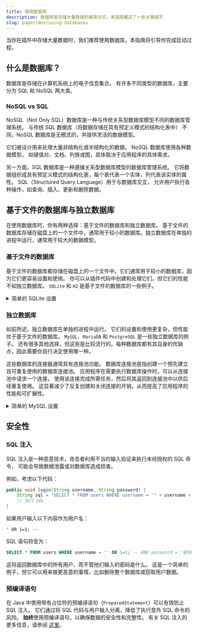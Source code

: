 ```yaml
---
title: 使用数据库
description: 数据库是存储大量数据的推荐方式。本指南概述了一些关键细节
slug: paper/dev/using-databases
---
```


当你在插件中存储大量数据时，我们推荐使用数据库。本指南将引导你完成启动过程。

## 什么是数据库？

数据库是存储在计算机系统上的电子信息集合。
有许多不同类型的数据库，主要分为 SQL 和 NoSQL 两大类。

### NoSQL vs SQL

NoSQL（Not Only SQL）数据库是一种与传统关系型数据库模型不同的数据库管理系统。
与传统 SQL 数据库（将数据存储在具有预定义模式的结构化表中）
不同，NoSQL 数据库是无模式的，并提供灵活的数据模型。

它们被设计用来处理大量非结构化或半结构化的数据。
NoSQL 数据库使用各种数据模型，
如键值对、文档、列族或图，具体取决于应用程序的具体需求。

另一方面，SQL 数据库是一种遵循关系型数据库模型的数据库管理系统。
它将数据组织成具有预定义模式的结构化表，每个表代表一个实体，列代表该实体的属性。
SQL（Structured Query Language）用于与数据库交互，
允许用户执行各种操作，如查询、插入、更新和删除数据。

## 基于文件的数据库与独立数据库

在使用数据库时，你有两种选择：基于文件的数据库和独立数据库。
基于文件的数据库存储在磁盘上的一个文件中，通常用于较小的数据库。独立数据库在单独的进程中运行，通常用于较大的数据模型。

### 基于文件的数据库

基于文件的数据库都存储在磁盘上的一个文件中。它们通常用于较小的数据库，因为它们更容易设置和使用。
你可以从插件代码中创建和处理它们，但它们的性能不如独立数据库。
`SQLite` 和 `H2` 是基于文件的数据库的一些例子。

<details>
  <summary>简单的 SQLite 设置</summary>

#### SQLite

要使用 SQLite，你需要一个驱动程序来连接/初始化数据库。

:::note[注意]

JDBC 驱动程序已包含在 Paper 中，因此你无需在插件中包含/重新定位它。

:::

##### 使用方法

你必须调用驱动程序的 [`Class#forName(String)`](jd:java:java.lang.Class#forName(java.lang.String))
来允许它初始化，然后创建与数据库的连接：

```java title="DatabaseManager.java"
public class DatabaseManager {

  public void connect() {
    Class.forName("org.sqlite.JDBC");
    Connection connection = DriverManager.getConnection("jdbc:sqlite:plugins/TestPlugin/database.db");
  }
}
```

然后你可以获取一个 [`Connection`](jd:java:java.sql:java.sql.Connection) 对象，
你可以使用它来创建一个 [`Statement`](jd:java:java.sql:java.sql.Statement) 并执行 SQL 查询。
有关 Java 数据库连接 API 的更多信息，请参阅 [这里](https://www.baeldung.com/java-jdbc)。

</details>

### 独立数据库

如前所述，独立数据库在单独的进程中运行。
它们的设置和使用更复杂，但性能优于基于文件的数据库。
`MySQL`、`MariaDB` 和 `PostgreSQL` 是一些独立数据库的例子。
还有很多其他选择，但这些是比较流行的。每种数据库都有其自身的优缺点，因此需要你自行决定使用哪一种。

这些数据库的连接器通常具有连接池功能。
数据库连接池是指创建一个预先建立且可重复使用的数据库连接池。
应用程序在需要执行数据库操作时，可以从连接池中请求一个连接，
使用该连接完成所需任务，然后将其返回到连接池中以供后续重复使用。
这显著减少了反复创建和关闭连接的开销，从而提高了应用程序的性能和可扩展性。

<details>
  <summary>简单的 MySQL 设置</summary>

#### MySQL

使用 MySQL 需要一些额外的步骤，但它可以为具有许多表和并发访问的大型数据库提供性能优势。
以下是一个简短的指南，介绍如何将 [Hikari](https://github.com/brettwooldridge/HikariCP) 库与 MySQL 一起使用。

:::note[注意]

这需要一个正在运行的 MySQL 数据库来连接。

:::

首先，使用以下依赖项将依赖项添加到你的项目中：

##### Maven
```xml
<dependency>
  <groupId>com.zaxxer</groupId>
  <artifactId>HikariCP</artifactId>
  <version>4.0.3</version>
  <scope>compile</scope>
</dependency>
```

##### Gradle
```kotlin
dependencies {
  implementation("com.zaxxer:HikariCP:4.0.3")
}
```

:::caution[危险]

Hikari库没有与Paper一起打包，因此你需要对其进行遮蔽（shade）或重定位（relocate）。
在Gradle中，你需要使用[Shadow插件](https://gradleup.com/shadow/)。
或者，你可以使用库加载器在运行时加载你的Paper插件中的库。有关如何使用此功能的更多信息，请参阅[这里](/paper/dev/getting-started/paper-plugins#loaders)。

:::

##### 使用方法

添加依赖项后，我们可以在代码中使用连接器：

```java title="DatabaseManager.java"
public class DatabaseManager {

  public void connect() {
    HikariConfig config = new HikariConfig();
    config.setJdbcUrl("jdbc:mysql://localhost:3306/mydatabase"); // 正在运行的 MySQL 数据库的地址
    config.setUsername("username"); // 用户名
    config.setPassword("password"); // 密码
    config.setMaximumPoolSize(10); // 连接池大小默认为 10

    config.addDataSourceProperty("", ""); // 要添加的其他设置
    HikariDataSource dataSource = new HikariDataSource(config);

    try (Connection connection = dataSource.getConnection()) {
      // 使用 try-with-resources 来自动关闭连接。
      PreparedStatement sql = connection.prepareStatement("SQL");
      // 执行语句
    } catch (Exception e) {
      // 处理从获取/处理异常中产生的任何异常。
    }
  }
}
```

</details>

## 安全性

### SQL 注入

SQL 注入是一种恶意技术，攻击者利用不当的输入验证来执行未经授权的 SQL 命令，
可能会导致数据泄露或对数据库造成损害。

例如，考虑以下代码：

```java
public void login(String username, String password) {
    String sql = "SELECT * FROM users WHERE username = '" + username + "' AND password = '" + password + "'";
    // 执行 SQL
}
```

如果用户输入以下内容作为用户名：

```
' OR 1=1; --
```

SQL 语句将变为：

```sql
SELECT * FROM users WHERE username = '' OR 1=1; -- AND password = '密码'
```

这将返回数据库中的所有用户，而不管他们输入的密码是什么。
这是一个简单的例子，但它可以用来做更恶意的事情，比如删除整个数据库或窃取用户数据。

### 预编译语句

在 Java 中使用带有占位符的预编译语句（`PreparedStatement`）可以有效防止 SQL 注入。
它们通过将 SQL 代码与用户输入分离，降低了执行意外 SQL 命令的风险。
**始终**使用预编译语句，以确保数据的安全性和完整性。
有关 SQL 注入的更多信息，请参阅 [这里](https://www.baeldung.com/sql-injection)。
